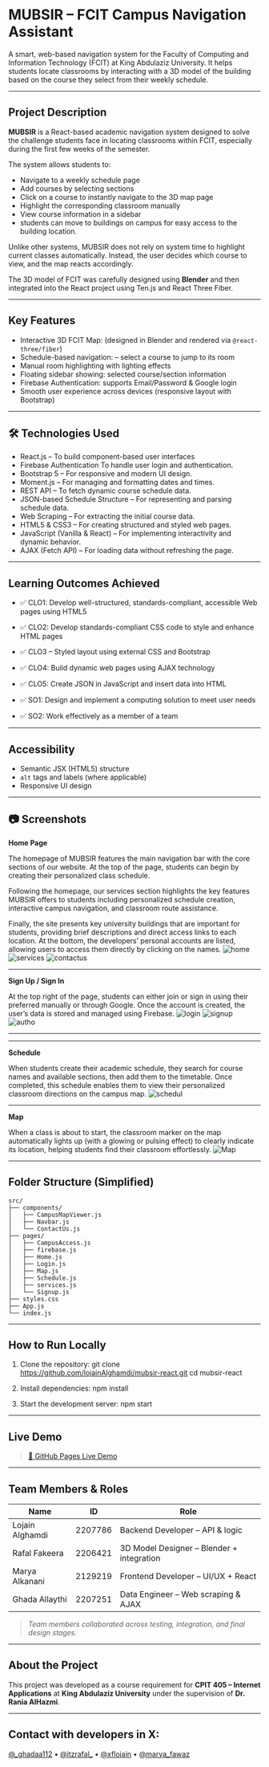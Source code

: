 
# MUBSIR – FCIT Campus Navigation Assistant

A smart, web-based navigation system for the Faculty of Computing and Information Technology (FCIT) at King Abdulaziz University. It helps students locate classrooms by interacting with a 3D model of the building based on the course they select from their weekly schedule.

---

## Project Description

**MUBSIR** is a React-based academic navigation system designed to solve the challenge students face in locating classrooms within FCIT, especially during the first few weeks of the semester.

The system allows students to:
- Navigate to a weekly schedule page
- Add courses by selecting sections
- Click on a course to instantly navigate to the 3D map page
- Highlight the corresponding classroom manually
- View course information in a sidebar
- students can move to buildings on campus for easy access to the building location.

Unlike other systems, MUBSIR does not rely on system time to highlight current classes automatically. Instead, the user decides which course to view, and the map reacts accordingly.


The 3D model of FCIT was carefully designed using **Blender** and then integrated into the React project using Ten.js and React Three Fiber.

---

## Key Features

-  Interactive 3D FCIT Map: (designed in Blender and rendered via `@react-three/fiber`)
-  Schedule-based navigation: – select a course to jump to its room
-  Manual room highlighting with lighting effects
-  Floating sidebar showing: selected course/section information
-  Firebase Authentication: supports Email/Password & Google login
-  Smooth user experience across devices (responsive layout with Bootstrap)

---

## 🛠️ Technologies Used

- React.js – To build component-based user interfaces 
- Firebase Authentication To handle user login and authentication.
- Bootstrap 5 – For responsive and modern UI design.
- Moment.js – For managing and formatting dates and times.
- REST API – To fetch dynamic course schedule data.
- JSON-based Schedule Structure – For representing and parsing schedule data.
- Web Scraping – For extracting the initial course data.
- HTML5 & CSS3 – For creating structured and styled web pages.
- JavaScript (Vanilla & React) – For implementing interactivity and dynamic behavior.
- AJAX (Fetch API) – For loading data without refreshing the page.

---
## Learning Outcomes Achieved

- ✅ CLO1: Develop well-structured, standards-compliant, accessible Web pages using HTML5
- ✅ CLO2: Develop standards-compliant CSS code to style and enhance HTML pages

- ✅ CLO3 – Styled layout using external CSS and Bootstrap
- ✅ CLO4: Build dynamic web pages using AJAX technology
- ✅ CLO5: Create JSON in JavaScript and insert data into HTML
- ✅ SO1: Design and implement a computing solution to meet user needs
- ✅ SO2: Work effectively as a member of a team


---

## Accessibility

- Semantic JSX (HTML5) structure
- `alt` tags and labels (where applicable)
- Responsive UI design

---


## 📷 Screenshots

**Home Page**

The homepage of MUBSIR features the main navigation bar with the core sections of our website. At the top of the page, students can begin by creating their personalized class schedule.

Following the homepage, our services section highlights the key features MUBSIR offers to students including personalized schedule creation, interactive campus navigation, and classroom route assistance.

Finally, the site presents key university buildings that are important for students, providing brief descriptions and direct access links to each location. At the bottom, the developers’ personal accounts are listed, allowing users to access them directly by clicking on the names.
![home](public/screenshots/home1.jpg)
![services](public/screenshots/ourservices.jpg) 
![contactus](public/screenshots/developer.jpg) 

---
**Sign Up / Sign In**

At the top right of the page, students can either join or sign in using their preferred manually or through Google. Once the account is created, the user’s data is stored and managed using Firebase.
![login](public/screenshots/login.jpg)
![signup](public/screenshots/signup.jpg) 
![autho](public/screenshots/autho.jpg) 

---

---
**Schedule**

When students create their academic schedule, they search for course names and available sections, then add them to the timetable. Once completed, this schedule enables them to view their personalized classroom directions on the campus map.
![schedul](public/screenshots/schedul.jpg)

---
**Map**

When a class is about to start, the classroom marker on the map automatically lights up (with a glowing or pulsing effect) to clearly indicate its location, helping students find their classroom effortlessly.
![Map](public/screenshots/Map.jpg)

---

## Folder Structure (Simplified)

```
src/
├── components/
│   ├── CampusMapViewer.js
│   ├── Navbar.js
│   └── ContactUs.js
├── pages/
│   ├── CampusAccess.js 
│   ├── firebase.js
│   ├── Home.js
│   ├── Login.js
│   ├── Map.js
│   ├── Schedule.js
│   ├── services.js
│   └── Signup.js
├── styles.css
├── App.js
└── index.js
```

---

##  How to Run Locally

1. Clone the repository:
   git clone https://github.com/lojainAlghamdi/mubsir-react.git
   cd mubsir-react

2. Install dependencies:
  npm install

3. Start the development server:
 npm start

---



## Live Demo

> [🚀 GitHub Pages Live Demo](https://github.com/lojainAlghamdi/mubsir-react.git)

---
## Team Members & Roles

| Name               | ID       | Role                                      |
|--------------------|----------|-------------------------------------------|
| Lojain Alghamdi    | 2207786  | Backend Developer – API & logic           |
| Rafal Fakeera      | 2206421  | 3D Model Designer – Blender + integration |
| Marya Alkanani     | 2129219  | Frontend Developer – UI/UX + React        |
| Ghada Allaythi     | 2207251  | Data Engineer – Web scraping & AJAX       |

> *Team members collaborated across testing, integration, and final design stages.*

---

## About the Project  

This project was developed as a course requirement for **CPIT 405 – Internet Applications** at **King Abdulaziz University** under the supervision of **Dr. Rania AlHazmi**.

---

## Contact with developers in X:

[@_ghadaa112](https://x.com/_ghadaa112) • [@itzrafal_](https://x.com/itzrafal_) • [@xflojain](https://x.com/xflojain) • [@marya_fawaz](https://x.com/marya_fawaz)
